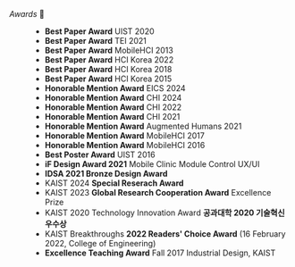 <dt><i>Awards</i> 🥇</dt>
<dd>

- **Best Paper Award** UIST 2020
- **Best Paper Award** TEI 2021
- **Best Paper Award** MobileHCI 2013
- **Best Paper Award** HCI Korea 2022
- **Best Paper Award** HCI Korea 2018
- **Best Paper Award** HCI Korea 2015
- **Honorable Mention Award** EICS 2024
- **Honorable Mention Award** CHI 2024
- **Honorable Mention Award** CHI 2022
- **Honorable Mention Award** CHI 2021
- **Honorable Mention Award** Augmented Humans 2021
- **Honorable Mention Award** MobileHCI 2017
- **Honorable Mention Award** MobileHCI 2016
- **Best Poster Award** UIST 2016
- **iF Design Award 2021** Mobile Clinic Module Control UX/UI
- **IDSA 2021 Bronze Design Award**
- KAIST 2024 **Special Reserach Award**
- KAIST 2023 **Global Research Cooperation Award** Excellence Prize
- KAIST 2020 Technology Innovation Award **공과대학 2020 기술혁신 우수상**
- KAIST Breakthroughs **2022 Readers' Choice Award** (16 February 2022, College of Engineering)
- **Excellence Teaching Award** Fall 2017 Industrial Design, KAIST
</dd>
